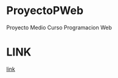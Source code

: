 # ProyectoPWeb
Proyecto Medio Curso Programacion Web

# LINK
[link](https://eduardosalaz.github.io/ProyectoPWeb/)
